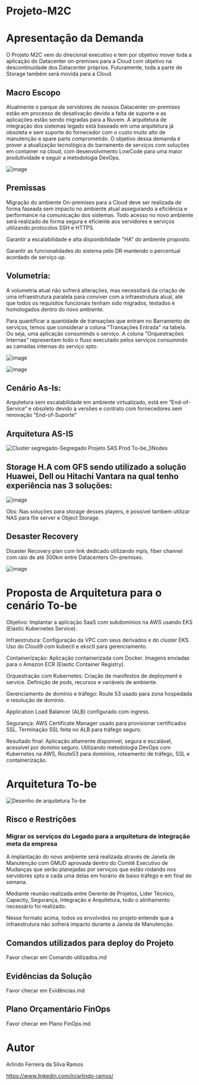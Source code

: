 # Projeto-M2C

# Apresentação da Demanda
O Projeto M2C vem do direcional executivo e tem por objetivo mover toda a aplicação do Datacenter on-premises para a Cloud com objetivo na descontinuidade dos Datacenter próprios.
Futuramente, toda a parte de Storage também será movida para a Cloud.

## Macro Escopo
Atualmente o parque de servidores de nossos Datacenter on-premises estão em processo de desativação devido a falta de suporte e as aplicações estão sendo migradas para a Nuvem.
A arquitetura de integração dos sistemas legado está baseado em uma arquitetura já obsoleta e sem suporte do fornecedor com o custo muito alto de manutenção e spare parts comprometido. 
O objetivo dessa demanda é prover a atualização tecnológica do barramento de serviços com soluções em container na cloud, com desenvolvimento LowCode para uma maior produtividade e seguir a metodologia DevOps.

![image](https://github.com/user-attachments/assets/6faa6e49-735f-4409-b9b9-337135fd3472)

## Premissas 
Migração do ambiente On-premises para a Cloud deve ser realizada de forma faseada sem impacto no ambiente atual assegurando a eficiência e performance na comunicação dos sistemas.
Todo acesso no novo ambiente será realizado de forma segura e eficiente aos servidores e serviços utilizando protocolos SSH e HTTPS. 

Garantir a escalabilidade e alta disponibilidade "HA" do ambiente proposto.

Garantir as funcionalidades do sistema pelo DR mantendo o percentual acordado de serviço up.


## Volumetria:
A volumetria atual não sofrerá alterações, mas necessitará da criação de uma infraestrutura paralela para conviver com a infraestrutura atual, até que todos os requisitos funcionais tenham sido migrados, testados e homologados dentro do novo ambiente.

Para quantificar a quantidade de transações que entram no Barramento de serviços, temos que considerar a coluna "Transações Entrada" na tabela. Ou seja, uma aplicação consumindo o serviço.
A coluna "Orquestrações Internas" representam todo o fluxo executado pelos serviços consumindo as camadas internas do serviço xpto.

![image](https://github.com/user-attachments/assets/1e261991-6ade-48a1-b06d-9fd9f1357f74)

![image](https://github.com/user-attachments/assets/3e8d1e8e-6937-4b22-a488-72c2588134ff)


## Cenário As-Is:
Arquitetura sem escalabilidade em ambiente virtualizado, está em “End-of-Service” e obsoleto devido a versões e contrato com fornecedores sem renovação "End-of-Suporte"


## Arquitetura AS-IS
![Cluster segregado-Segregado Projeto SAS Prod To-be_3Nodes](https://github.com/user-attachments/assets/32aa705c-8fd0-4da1-b44a-967c124c8d95)


## Storage H.A com GFS sendo utilizado a solução Huawei, Dell ou Hitachi Vantara na qual tenho experiência nas 3 soluções:
![image](https://github.com/user-attachments/assets/f2a9b5a2-3368-4814-95ed-a49228ca9f4d)

Obs: Nas soluções para storage desses players, é possível tambem utilizar NAS para file server e Object Storage.

## Desaster Recovery
Disaster Recovery plan com link dedicado utilizando mpls, fiber channel com raio de até 300km entre Datacenters On-premises.

![image](https://github.com/user-attachments/assets/033c6449-92f0-412f-b2e1-7b207dc398c3)

# Proposta de Arquitetura para o cenário To-be
Objetivo: Implantar a aplicação SaaS com subdomínios na AWS usando EKS (Elastic Kubernetes Service).

Infraestrutura:
Configuração da VPC com seus derivados e do cluster EKS.
Uso do Cloud9 com kubectl e eksctl para gerenciamento.

Containerização:
Aplicação containerizada com Docker.
Imagens enviadas para o Amazon ECR (Elastic Container Registry).

Orquestração com Kubernetes:
Criação de manifestos de deployment e service.
Definição de pods, recursos e variáveis de ambiente.

Gerenciamento de domínio e tráfego:
Route 53 usado para zona hospedada e resolução de domínio.

Application Load Balancer (ALB) configurado com ingress.

Segurança:
AWS Certificate Manager usado para provisionar certificados SSL.
Terminação SSL feita no ALB para tráfego seguro.

Resultado final:
Aplicação altamente disponível, segura e escalável, acessível por domínio seguro.
Utilizando metodologia DevOps com Kubernetes na AWS, Route53 para domínios, roteamento de tráfego, SSL e containerização.



# Arquitetura To-be
![Desenho de arquitetura To-be](https://github.com/user-attachments/assets/c432004a-9f44-4535-b5e0-735761b52ff0)


## Risco e Restrições
### Migrar os serviços do Legado para a arquitetura de integração meta da empresa
A implantação do novo ambiente será realizada através de Janela de Manutenção com GMUD aprovada dentro do Comitê Executivo de Mudanças que serão planejadas por serviços que estão rodando nos servidores xpto e cada uma delas em horário de baixo tráfego e em final de semana.

Mediante reunião realizada entre Gerente de Projetos, Lider Técnico, Capacity, Segurança, Integração e Arquitetura, todo o alinhamento necessário foi realizado.

Nesse formato acima, todos os envolvidos no projeto entende que a infraestrutura não sofrerá impacto durante a Janela de Manutenção.


## Comandos utilizados para deploy do Projeto
Favor checar em Comando utilizados.md


## Evidências da Solução
Favor checar em Evidências.md

## Plano Orçamentário FinOps
Favor checar em Plano FinOps.md

# Autor
Arlindo Ferreira da Silva Ramos

https://www.linkedin.com/in/arlindo-ramos/







